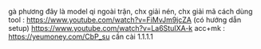 gà phương
đây là model qi ngoài trận, chx giải nén, chx giải mã
cách dùng tool : https://www.youtube.com/watch?v=FiMvJm9jcZA (có hướng dẫn setup)
                 https://www.youtube.com/watch?v=La6StuIXA-k
acc+mk : https://yeumoney.com/CbP_su
cần cài 1.1.1.1
